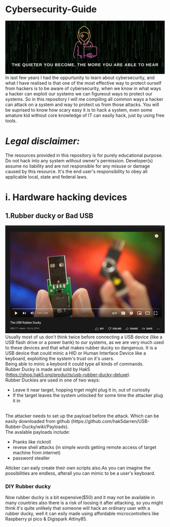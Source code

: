 # Cybersecurity-Guide
![](https://github.com/PratyayMallik1006/Cybersecurity-Guide/blob/main/images/header.png)
In last few years I had the oppurtunity to learn about cybersecurity, and what I have realised is that one of the most effective way to protect ourself from hackers is to be aware of cybersecurity, when we know in what ways a hacker can exploit our systems we can figureout ways to protect our systems. So in this repository I will me compiling all common ways a hacker can attack on a system and way to protect us from those attacks.
You will be suprised to know how scary easy it is to hack a system, even some amature kid without core knowledge of IT can easily hack, just by using free tools.

<h1><i>Legal disclaimer:</i></h1>
The resources provided in this repository is for purely educational purpose. Do not hack into any system without owner's permission. Developer(s) assume no liability and are not responsible for any misuse or damage caused by this resource. It's the end user's responsibility to obey all applicable local, state and federal laws. 

# i. Hardware hacking devices
## 1.Rubber ducky or Bad USB
[![rubber ducky](https://github.com/PratyayMallik1006/Cybersecurity-Guide/blob/main/images/rubber-ducky.PNG)](https://www.youtube.com/watch?v=sbKN8FhGnqg)
Usually most of us don't think twice before connecting a USB device (like a USB flash drive or a power bank) to our systems, as we are very much used to these devices and that what makes rubber ducky so dangerous. It is a USB device that could minic a HID or Human Interface Device like a keyboard, exploiting the system's trust on it's users.
<br>
Being able to minic a keybord it could type all kinds of commands.
<br>
Rubber Ducky is made and sold by Hak5 (https://shop.hak5.org/products/usb-rubber-ducky-deluxe).
<br>
Rubber Duckies are used in one of two ways:
- Leave it near target, hopping trget might plug it in, out of curiosity
- If the target leaves the system unlocked for some time the attacker plug it in
<br>
The attacker needs to set up the payload before the attack. Which can be easily downloaded from github (https://github.com/hak5darren/USB-Rubber-Ducky/wiki/Payloads).
<br>
The avalable payloads include:

- Pranks like rickroll
- revese shell attacks (in simple words getiing remote access of target machine from internet)
- password stealler

Attcker can eaily create their own scripts also.As you can imagine the possibilities are endless, afterall you can mimic to be a user's keyboard.

### DIY Rubber ducky
Now rubber ducky is a bit expensive($50) and it may not be available in many countries also there is a risk of loosing it after attacking, so you might think it's quite unlikely that someone will hack an ordinary user with a rubber ducky, well it can esily made using affordable microcontrollers like Raspberry pi pico & Digispark Attiny85.
